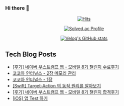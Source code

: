 ### Hi there 👋

<!--
**loinsir/loinsir** is a ✨ _special_ ✨ repository because its `README.md` (this file) appears on your GitHub profile.

Here are some ideas to get you started:

- 🔭 I’m currently working on ...
- 🌱 I’m currently learning ...
- 👯 I’m looking to collaborate on ...
- 🤔 I’m looking for help with ...
- 💬 Ask me about ...
- 📫 How to reach me: ...
- 😄 Pronouns: ...
- ⚡ Fun fact: ...
-->
<div align=center>
  
[![Hits](https://hits.seeyoufarm.com/api/count/incr/badge.svg?url=https%3A%2F%2Fgithub.com%2Floinsir&count_bg=%2309EDEB&title_bg=%23555555&icon=&icon_color=%23E7E7E7&title=hits&edge_flat=false)](https://hits.seeyoufarm.com)
  
  
[![Solved.ac Profile](http://mazassumnida.wtf/api/v2/generate_badge?boj=a9327370)](https://solved.ac/a9327370/)
  
[![Velog's GitHub stats](https://velog-readme-stats.vercel.app/api?name=loinsir)](https://velog.io/@loinsir)
</div>


## Tech Blog Posts
* [[후기] 네이버 부스트캠프 웹・모바일 8기 챌린지 수료후기](https://glassgow.tistory.com/19)
* [코코아 인터널스 - 2장 메모리 관리](https://glassgow.tistory.com/18)
* [코코아 인터널스 - 1장](https://glassgow.tistory.com/17)
* [[Swift] Target-Action 의 동작 원리를 알아보기](https://glassgow.tistory.com/16)
* [[후기] 네이버 부스트캠프 웹・모바일 8기 챌린지 합격후기](https://glassgow.tistory.com/15)
* [[iOS] 앱 Test 하기](https://glassgow.tistory.com/14)
